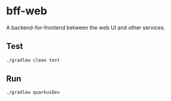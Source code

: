 # bff-web

A backend-for-frontend between the web UI and other services.

## Test

```bash
./gradlew clean test
```

## Run

```bash
./gradlew quarkusDev
```
